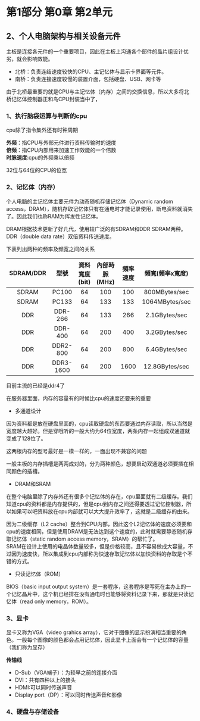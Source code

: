 # 第1部分 第0章 第2单元

##  2、个人电脑架构与相关设备元件

主板是连接各元件的一个重要项目，因此在主板上沟通各个部件的晶片组设计优劣，就会影响效能。

- 北桥：负责连结速度较快的CPU、主记忆体与显示卡界面等元件。
- 南桥：负责连接速度较慢的装置介面，包括硬盘、USB、网卡等

由于北桥最重要的就是CPU与主记忆体（内存）之间的交换信息，所以大多将北桥记忆体控制器正和岛CPU封装当中了，

### 1、执行脑袋运算与判断的cpu

cpu除了指令集外还有时钟周期  

**外频**：指CPU与外部元件进行资料传输时的速度  
**倍频**：指CPU内部用来加速工作效能的一个倍数  
**时脉速度**:cpu的外频乘以倍频  


32位与64位的CPU的位宽


### 2、记忆体（内存）

个人电脑的主记忆体主要元件为动态随机存储记忆体（Dynamic random access，DRAM），随机存取记忆体只有在通电时才能记录使用，断电资料就消失了。因此我们也称RAM为挥发性记忆体。

DRAM根据技术更新了好几代，使用较广泛的有SDRAM和DDR SDRAM两种。  
DDR（double data rate）双倍资料传送速度。  

下表列出两种的频率及频宽之间的关系  

| SDRAM/DDR | 型號 | 資料寬度(bit) | 內部時脈(MHz) | 頻率速度 | 頻寬(頻率x寬度) |
|:----:|:-----:|:----:|:----:|:-----:|:-----:|
| SDRAM | PC100 | 64 | 100 | 100 | 800MBytes/sec |
| SDRAM	| PC133 | 64 | 133 | 133 | 1064MBytes/sec |
| DDR	| DDR-266 | 64 | 133 | 266 | 2.1GBytes/sec |
| DDR	| DDR-400 | 64 | 200 | 400 | 3.2GBytes/sec |
| DDR	| DDR2-800 | 64 | 200 | 800 | 6.4GBytes/sec |
| DDR	| DDR3-1600 | 64 | 200 | 1600 | 12.8GBytes/sec |

目前主流的已经是ddr4了  

在服务器里面，内存的容量有的时候比cpu的速度还要来的重要  

- 多通道设计  

因为资料都是放在硬盘里面的，cpu读取硬盘的东西要通过内存读取，所以当然是宽度越大越好。但是穿哦听的一般大约为64位宽度，两条内存一起组成双通道就变成了128位了。  

这两根内存的型号最好是一模一样的，一面出现不兼容的问题  

一般主板的内存插槽是两两成对的，分为两种颜色，想要启动双通道必须要插在相同颜色的插槽。  


- DRAM和SRAM

在整个电脑里除了内存外还有很多个记忆体的存在，cpu里面就有二级缓存。我们知道cpu的资料都是内存提供的，但是cpu到内存之间还得要透过记忆控制器，所以如果可以吧资料放在cpu内部就可以大大提升效率了，这就是二级缓存的由来。

因为二级缓存（L2 cache）整合到CPU内部，因此这个L2记忆体的速度必须要和cpu的速度相同，但是使用DRAM是无法达到这个速度的，此时就需要静态随机存取记忆体（static random access memory，SRAM）的帮忙了。  
SRAM在设计上使用的电晶体数量较多，但是价格较高，且不容易做成大容量，不过因为速度快，所以集成到cpu内部称为快速存取记忆体以加快资料的存取是个不错的方式。  

- 只读记忆体（ROM）

BIOS（basic input output system）是一套程序，这套程序是写死在主办上的一个记忆晶片中，这个机已经排在没有通电时也能够将资料记录下来，那就是只读记忆体（read only memory，ROM）。  


### 3、显卡

显卡又称为VGA（video grahics array），它对于图像的显示扮演相当重要的角色。一般每个图像的颜色都会占用记忆体，因此显卡上面会有一个记忆体的容量（我们称为显存）  

**传输线**

- D-Sub（VGA端子）：为较早之前的连接介面
- DVI：共有四种以上的接头
- HDMI:可以同时传送声音
- Display port（DP）：可以同时传送声音和影像

### 4、硬盘与存储设备





